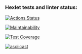 ### Hexlet tests and linter status:
[![Actions Status](https://github.com/daevv/frontend-project-46/workflows/hexlet-check/badge.svg)](https://github.com/daevv/frontend-project-46/actions)

[![Maintainability](https://api.codeclimate.com/v1/badges/8eeadafeb84abdb58eba/maintainability)](https://codeclimate.com/github/daevv/frontend-project-46/maintainability)

[![Test Coverage](https://api.codeclimate.com/v1/badges/8eeadafeb84abdb58eba/test_coverage)](https://codeclimate.com/github/daevv/frontend-project-46/test_coverage)

[![asciicast](https://asciinema.org/a/aWaJ0VfpegyTnlUeCeZAXYqiQ.svg)](https://asciinema.org/a/aWaJ0VfpegyTnlUeCeZAXYqiQ)
